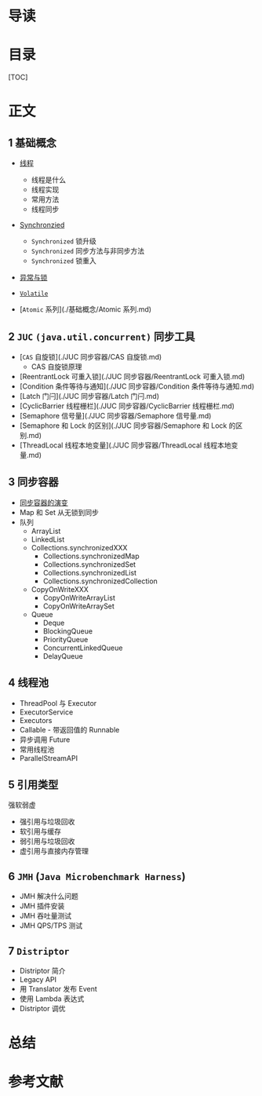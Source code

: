 # 导读



# 目录

[TOC]

# 正文

## 1 基础概念

* [线程](./基础概念/线程.md)
  * 线程是什么
  * 线程实现
  * 常用方法
  * 线程同步

* [Synchronzied](./基础概念/Synchronzied.md)
  * `Synchronized` 锁升级
  * `Synchronized` 同步方法与非同步方法
  * `Synchronized` 锁重入
* [异常与锁](./基础概念/异常与锁.md)
* [`Volatile`](./基础概念/Volatile.md)
* [`Atomic` 系列](./基础概念/Atomic 系列.md)



## 2 `JUC` `(java.util.concurrent)` 同步工具

* [`CAS`  自旋锁](./JUC 同步容器/CAS 自旋锁.md)
  * CAS 自旋锁原理
* [ReentrantLock 可重入锁](./JUC 同步容器/ReentrantLock 可重入锁.md)
* [Condition 条件等待与通知](./JUC 同步容器/Condition 条件等待与通知.md)
* [Latch 门闩](./JUC 同步容器/Latch 门闩.md)
* [CyclicBarrier 线程栅栏](./JUC 同步容器/CyclicBarrier 线程栅栏.md)
* [Semaphore 信号量](./JUC 同步容器/Semaphore 信号量.md)
* [Semaphore 和 Lock 的区别](./JUC 同步容器/Semaphore 和 Lock 的区别.md)
* [ThreadLocal 线程本地变量](./JUC 同步容器/ThreadLocal 线程本地变量.md)



## 3 同步容器

* [同步容器的演变]()
* Map 和 Set 从无锁到同步
* 队列
  * ArrayList
  * LinkedList
  * Collections.synchronizedXXX
    * Collections.synchronizedMap
    * Collections.synchronizedSet
    * Collections.synchronizedList
    * Collections.synchronizedCollection
  * CopyOnWriteXXX
    * CopyOnWriteArrayList
    * CopyOnWriteArraySet
  * Queue
    * Deque
    * BlockingQueue
    * PriorityQueue
    * ConcurrentLinkedQueue
    * DelayQueue



## 4 线程池

* ThreadPool 与 Executor
* ExecutorService
* Executors
* Callable - 带返回值的 Runnable
* 异步调用 Future
* 常用线程池
* ParallelStreamAPI



## 5 引用类型

强软弱虚

* 强引用与垃圾回收
* 软引用与缓存
* 弱引用与垃圾回收
* 虚引用与直接内存管理



## 6 `JMH` (`Java Microbenchmark Harness`)

* JMH 解决什么问题
* JMH 插件安装
* JMH 吞吐量测试
* JMH QPS/TPS 测试



## 7 `Distriptor`

* Distriptor 简介
* Legacy API
* 用 Translator 发布 Event
* 使用 Lambda 表达式
* Distriptor 调优



# 总结



# 参考文献

